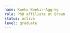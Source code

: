 ```yaml
---
name: Kweku Kwekir-Aggrey
role: PhD affiliate at Brown
status: active
level: graduate
---
```



<!-- img: /img/
github: username
website: http://name.com -->
